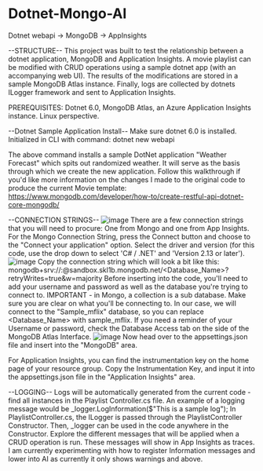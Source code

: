 # Dotnet-Mongo-AI
Dotnet webapi -> MongoDB -> AppInsights

--STRUCTURE--
This project was built to test the relationship between a dotnet application, MongoDB and Application Insights. A movie playlist can be modified with CRUD operations using a sample dotnet app (with an accompanying web UI). The results of the modifications are stored in a sample MongoDB Atlas instance. Finally, logs are collected by dotnets ILogger framework and sent to Application Insights.

PREREQUISITES: Dotnet 6.0, MongoDB Atlas, an Azure Application Insights instance. Linux perspective.

--Dotnet Sample Application Install--
Make sure dotnet 6.0 is installed.
Initialized in CLI with command: dotnet new webapi

The above command installs a sample DotNet application "Weather Forecast" which spits out randomized weather. It will serve as the basis through which we create the new application. Follow this walkthrough if you'd like more information on the changes I made to the original code to produce the current Movie template: https://www.mongodb.com/developer/how-to/create-restful-api-dotnet-core-mongodb/

--CONNECTION STRINGS--
![image](https://user-images.githubusercontent.com/83727077/158868592-c424337c-eb07-4e63-8fcc-f515cd3e95f0.png)
There are a few connection strings that you will need to procure: One from Mongo and one from App Insights.
For the Mongo Connection String, press the Connect button and choose to the "Connect your application" option. Select the driver and version (for this code, use the drop down to select 'C# / .NET' and 'Version 2.13 or later'). 
![image](https://user-images.githubusercontent.com/83727077/158864579-5cd02e23-c735-4994-93f1-14e1e97427a5.png)
Copy the connection string which will look a bit like this: mongodb+srv://<username>:<password>@sandbox.skl1b.mongodb.net/<Database_Name>?retryWrites=true&w=majority
Before inserting into the code, you'll need to add your username and password as well as the database you're trying to connect to. IMPORTANT - in Mongo, a collection is a sub database. Make sure you are clear on what you'll be connecting to. In our case, we will connect to the "Sample_mflix" database, so you can replace <Database_Name> with sample_mflix. 
If you need a reminder of your Username or password, check the Database Access tab on the side of the MongoDB Atlas Interface.
  ![image](https://user-images.githubusercontent.com/83727077/158868258-48469ce7-c15c-4618-b262-186d94b6cfca.png)
Now head over to the appsettings.json file and insert into the "MongoDB" area.
  
For Application Insights, you can find the instrumentation key on the home page of your resource group. Copy the Instrumentation Key, and input it into the appsettings.json file in the "Application Insights" area. 
  
--LOGGING--
Logs will be automatically generated from the current code - find all instances in the Playlist Controller.cs file. 
An example of a logging message would be _logger.LogInformation($"This is a sample log");
In PlaylistController.cs, the ILogger is passed through the PlaylistController Constructor. Then, _logger can be used in the code anywhere in the Constructor. Explore the different messages that will be applied when a CRUD operation is run. These messages will show in App Insights as traces. I am currently experimenting with how to register Information messages and lower into AI as currently it only shows warnings and above.
